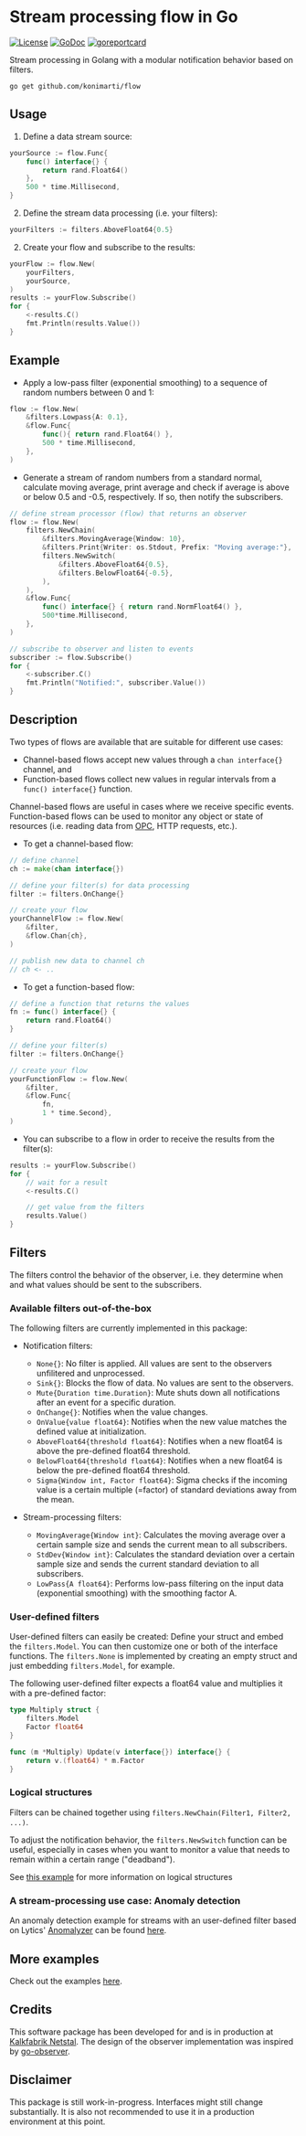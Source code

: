  # Stream processing flow in Go

[![License](http://img.shields.io/badge/license-MIT-red.svg?style=flat)](https://github.com/konimarti/flow/blob/master/LICENSE)
[![GoDoc](https://godoc.org/github.com/konimarti/flow?status.svg)](https://godoc.org/github.com/konimarti/flow)
[![goreportcard](https://goreportcard.com/badge/github.com/konimarti/flow)](https://goreportcard.com/report/github.com/konimarti/flow)

Stream processing in Golang with a modular notification behavior based on filters.

```go get github.com/konimarti/flow```

## Usage

1. Define a data stream source: 
```go
yourSource := flow.Func{
	func() interface{} {
		return rand.Float64()
	},
	500 * time.Millisecond,
}
```

2. Define the stream data processing (i.e. your filters):
```go
yourFilters := filters.AboveFloat64{0.5}
```

2. Create your flow and subscribe to the results:
```go
yourFlow := flow.New(
	yourFilters,
	yourSource,
)
results := yourFlow.Subscribe()
for {
	<-results.C()
	fmt.Println(results.Value())
}
```

## Example

* Apply a low-pass filter (exponential smoothing) to a sequence of random numbers between 0 and 1:

```go
flow := flow.New(
	&filters.Lowpass{A: 0.1}, 
	&flow.Func{ 
		func(){ return rand.Float64() },
		500 * time.Millisecond,
	},
)
```

* Generate a stream of random numbers from a standard normal, calculate moving average, print average and check if average is above or below 0.5 and -0.5, respectively. If so, then notify the subscribers.

```go
// define stream processor (flow) that returns an observer
flow := flow.New(
	filters.NewChain(
		&filters.MovingAverage{Window: 10},
		&filters.Print{Writer: os.Stdout, Prefix: "Moving average:"},
		filters.NewSwitch(
			&filters.AboveFloat64{0.5},
			&filters.BelowFloat64{-0.5},
		),
	),
	&flow.Func{
		func() interface{} { return rand.NormFloat64() },
		500*time.Millisecond,
	},
)

// subscribe to observer and listen to events 
subscriber := flow.Subscribe()
for {
	<-subscriber.C()
	fmt.Println("Notified:", subscriber.Value())
}
```

## Description

Two types of flows are available that are suitable for different use cases:
* Channel-based flows accept new values through a ```chan interface{}``` channel, and
* Function-based flows collect new values in regular intervals from a ```func() interface{}``` function.

Channel-based flows are useful in cases where we receive specific events. 
Function-based flows can be used to monitor any object or state of resources 
(i.e. reading data from [OPC](http://github.com/konimarti/opc), HTTP requests, etc.).

* To get a channel-based flow:
```go
// define channel 
ch := make(chan interface{})

// define your filter(s) for data processing
filter := filters.OnChange{}

// create your flow
yourChannelFlow := flow.New(
	&filter, 
	&flow.Chan{ch},
)

// publish new data to channel ch
// ch <- ..
```

* To get a function-based flow:
```go
// define a function that returns the values
fn := func() interface{} {
	return rand.Float64()
}

// define your filter(s)
filter := filters.OnChange{}

// create your flow
yourFunctionFlow := flow.New(
	&filter, 
	&flow.Func{
		fn, 
		1 * time.Second},
)
```

* You can subscribe to a flow in order to receive the results from the filter(s):
```go
results := yourFlow.Subscribe()
for {
	// wait for a result
	<-results.C()

	// get value from the filters
	results.Value()
}

```

## Filters

The filters control the behavior of the observer, i.e. they determine when and what values should be sent to the subscribers.  

### Available filters out-of-the-box

The following filters are currently implemented in this package:
* Notification filters:
  - ```None{}```: No filter is applied. All values are sent to the observers unfilitered and unprocessed.
  - ```Sink{}```: Blocks the flow of data. No values are sent to the observers.
  - ```Mute{Duration time.Duration}```: Mute shuts down all notifications after an event for a specific duration.
  - ```OnChange{}```: Notifies when the value changes.
  - ```OnValue{value float64}```: Notifies when the new value matches the defined value at initialization. 
  - ```AboveFloat64{threshold float64}```: Notifies when a new float64 is above the pre-defined float64 threshold.
  - ```BelowFloat64{threshold float64}```: Notifies when a new float64 is below the pre-defined float64 threshold.
  - ```Sigma{Window int, Factor float64}```: Sigma checks if the incoming value is a certain multiple (=factor) of standard deviations away from the mean.

* Stream-processing filters:
  - ```MovingAverage{Window int}```: Calculates the moving average over a certain sample size and sends the current mean to all subscribers.
  - ```StdDev{Window int}```: Calculates the standard deviation over a certain sample size and sends the current standard deviation to all subscribers.
  - ```LowPass{A float64}```: Performs low-pass filtering on the input data (exponential smoothing) with the smoothing factor A. 

### User-defined filters

User-defined filters can easily be created: Define your struct and embed the ```filters.Model```. You can then customize one or both of the interface functions. 
The ```filters.None``` is implemented by creating an empty struct and just embedding ```filters.Model```, for example.

The following user-defined filter expects a float64 value and multiplies it with a pre-defined factor:
```go
type Multiply struct {
	filters.Model
	Factor float64
}

func (m *Multiply) Update(v interface{}) interface{} {
	return v.(float64) * m.Factor
}
```

### Logical structures

Filters can be chained together using ```filters.NewChain(Filter1, Filter2, ...)```. 

To adjust the notification behavior, the ```filters.NewSwitch``` function can be useful, especially in cases when you want 
to monitor a value that needs to remain within a certain range ("deadband").

See [this example](http://github.com/konimarti/flow/tree/master/example/chain.go) for more information on logical structures 

### A stream-processing use case: Anomaly detection 

An anomaly detection example for streams with an user-defined filter based on Lytics' [Anomalyzer](http://github.com/lytics/anomalyzer) 
can be found [here](http://github.com/konimarti/flow/tree/master/example/anomaly.go).

## More examples

Check out the examples [here](http://github.com/konimarti/flow/tree/master/example).

## Credits

This software package has been developed for and is in production at [Kalkfabrik Netstal](http://www.kfn.ch/en).
The design of the observer implementation was inspired by [go-observer](http://github.com/imkira/go-observer).

## Disclaimer

This package is still work-in-progress. Interfaces might still change substantially. It is also not recommended to use it in a production environment at this point.





